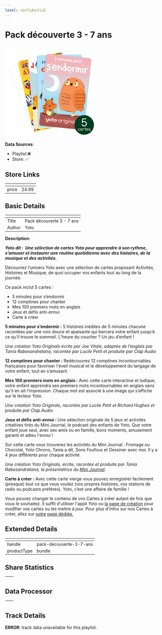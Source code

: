 ```yaml
---
level: confidential
---
```

# Pack découverte 3 - 7 ans

![card_[igPEX].png](../../img/cards/card_[igPEX].png)

**Data Sources**: 

- Playlist:❌
- Store: ✅


## Store Links

| <!-- --> | <!-- --> |
| - | - |
| price | 24.99 |


## Basic Details

| <!-- --> | <!-- --> |
| - | - |
| Title | Pack découverte 3 - 7 ans |
| Author | Yoto |

**Description**:

_**Yoto dit :  Une sélection de cartes Yoto pour apprendre à son rythme, s’amuser et instaurer une routine quotidienne avec des histoires, de la musique et des activités.**_

Découvrez l’univers Yoto avec une sélection de cartes proposant Activités, Histoires et Musique, de quoi occuper vos enfants tout au long de la journée.

Ce pack inclut 5 cartes : 

*   5 minutes pour s’endormir
*   12 comptines pour chanter
*   Mes 100 premiers mots en anglais
*   Jeux et défis anti-ennui
*   Carte à créer

**5 minutes pour s’endormir :** 5 histoires inédites de 5 minutes chacune racontées par une voix douce et apaisante qui bercera votre enfant jusqu’à ce qu’il trouve le sommeil. L’heure du coucher ? Un jeu d’enfant !

_Une création Yoto Originals écrite par Joe Vitale, adaptée de l’anglais par Tania Rabesandratana, racontée par Lucile Petit et produite par Clap Audio_

**12 comptines pour chanter :** Redécouvrez 12 comptines incontournables françaises pour favoriser l'éveil musical et le développement du langage de votre enfant, tout en s’amusant.

**Mes 100 premiers mots en anglais :** Avec cette carte interactive et ludique, votre enfant apprendra ses premiers mots incontournables en anglais sans qu’il en ait l’impression. Chaque mot est associé à une image qui s’affiche sur le lecteur Yoto. 

_Une création Yoto Originals, racontée par Lucile Petit et Richard Hughes et produite par Clap Audio_

**Jeux et défis anti-ennui :** Une sélection originale de 5 jeux et activités créatives tirés du Mini Journal, le podcast des enfants de Yoto. Que votre enfant joue seul, avec ses amis ou en famille, bons moments, amusement garanti et adieu l'ennui !  

Sur cette carte vous trouverez les activités du Mini Journal : Fromage ou Chocolat, Yoto Chrono, Tania a dit, Sons Foufous et Dessiner avec moi. Il y a 4 jeux différents pour chaque activité. 

_Une création Yoto Originals, écrite, racontée et produite par Tania Rabesandratana, la présentatrice du [Mini Journal](https://eu.yotoplay.com/fr/yoto-daily)._

**Carte à créer :** Avec cette carte vierge vous pouvez enregistrer facilement (presque) tout ce que vous voulez (vos propres histoires, vos stations de radio ou podcasts préférés). Yoto, c’est une affaire de famille !

Vous pouvez changer le contenu de vos Cartes à créer autant de fois que vous le souhaitez. Il suffit d'utiliser l'appli Yoto ou [la](https://my.yotoplay.com/my-cards) [page de création](https://my.yotoplay.com/my-cards) pour modifier vos cartes ou les mettre à jour. Pour plus d'infos sur nos Cartes à créer, allez sur [notre](https://yoto-eu.myshopify.com/fr/pages/myo) [page dédiée.](https://eu.yotoplay.com/fr/pages/myo)


## Extended Details

| <!-- --> | <!-- --> |
| - | - |
| handle | pack-decouverte-3-7-ans |
| productType | bundle |


## Share Statistics

| <!-- --> | <!-- --> |
| - | - |


## Data Processor

| <!-- --> | <!-- --> |
| - | - |


## Track Details

**ERROR**: track data unavailable for this playlist.

